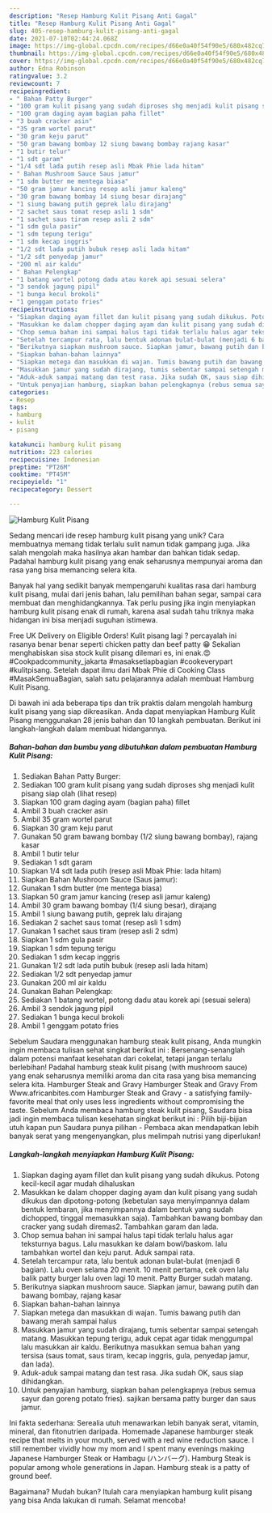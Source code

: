 ```yaml
---
description: "Resep Hamburg Kulit Pisang Anti Gagal"
title: "Resep Hamburg Kulit Pisang Anti Gagal"
slug: 405-resep-hamburg-kulit-pisang-anti-gagal
date: 2021-07-10T02:44:24.068Z
image: https://img-global.cpcdn.com/recipes/d66e0a40f54f90e5/680x482cq70/hamburg-kulit-pisang-foto-resep-utama.jpg
thumbnail: https://img-global.cpcdn.com/recipes/d66e0a40f54f90e5/680x482cq70/hamburg-kulit-pisang-foto-resep-utama.jpg
cover: https://img-global.cpcdn.com/recipes/d66e0a40f54f90e5/680x482cq70/hamburg-kulit-pisang-foto-resep-utama.jpg
author: Edna Robinson
ratingvalue: 3.2
reviewcount: 7
recipeingredient:
- " Bahan Patty Burger"
- "100 gram kulit pisang yang sudah diproses shg menjadi kulit pisang siap olah           lihat resep"
- "100 gram daging ayam bagian paha fillet"
- "3 buah cracker asin"
- "35 gram wortel parut"
- "30 gram keju parut"
- "50 gram bawang bombay 12 siung bawang bombay rajang kasar"
- "1 butir telur"
- "1 sdt garam"
- "1/4 sdt lada putih resep asli Mbak Phie lada hitam"
- " Bahan Mushroom Sauce Saus jamur"
- "1 sdm butter me mentega biasa"
- "50 gram jamur kancing resep asli jamur kaleng"
- "30 gram bawang bombay 14 siung besar dirajang"
- "1 siung bawang putih geprek lalu dirajang"
- "2 sachet saus tomat resep asli 1 sdm"
- "1 sachet saus tiram resep asli 2 sdm"
- "1 sdm gula pasir"
- "1 sdm tepung terigu"
- "1 sdm kecap inggris"
- "1/2 sdt lada putih bubuk resep asli lada hitam"
- "1/2 sdt penyedap jamur"
- "200 ml air kaldu"
- " Bahan Pelengkap"
- "1 batang wortel potong dadu atau korek api sesuai selera"
- "3 sendok jagung pipil"
- "1 bunga kecul brokoli"
- "1 genggam potato fries"
recipeinstructions:
- "Siapkan daging ayam fillet dan kulit pisang yang sudah dikukus. Potong kecil-kecil agar mudah dihaluskan"
- "Masukkan ke dalam chopper daging ayam dan kulit pisang yang sudah dikukus dan dipotong-potong (kebetulan saya menyimpannya dalam bentuk lembaran, jika menyimpannya dalam bentuk yang sudah dichopped, tinggal memasukkan saja). Tambahkan bawang bombay dan cracker yang sudah diremas2. Tambahkan garam dan lada."
- "Chop semua bahan ini sampai halus tapi tidak terlalu halus agar teksturnya bagus. Lalu masukkan ke dalam bowl/baskom. lalu tambahkan wortel dan keju parut. Aduk sampai rata."
- "Setelah tercampur rata, lalu bentuk adonan bulat-bulat (menjadi 6 bagian). Lalu oven selama 20 menit. 10 menit pertama, cek oven lalu balik patty burger lalu oven lagi 10 menit. Patty Burger sudah matang."
- "Berikutnya siapkan mushroom sauce. Siapkan jamur, bawang putih dan bawang bombay, rajang kasar"
- "Siapkan bahan-bahan lainnya"
- "Siapkan metega dan masukkan di wajan. Tumis bawang putih dan bawang merah sampai halus"
- "Masukkan jamur yang sudah dirajang, tumis sebentar sampai setengah matang. Masukkan tepung terigu, aduk cepat agar tidak menggumpal lalu masukkan air kaldu. Berikutnya masukkan semua bahan yang tersisa (saus tomat, saus tiram, kecap inggris, gula, penyedap jamur, dan lada)."
- "Aduk-aduk sampai matang dan test rasa. Jika sudah OK, saus siap dihidangkan."
- "Untuk penyajian hamburg, siapkan bahan pelengkapnya (rebus semua sayur dan goreng potato fries). sajikan bersama patty burger dan saus jamur."
categories:
- Resep
tags:
- hamburg
- kulit
- pisang

katakunci: hamburg kulit pisang 
nutrition: 223 calories
recipecuisine: Indonesian
preptime: "PT26M"
cooktime: "PT45M"
recipeyield: "1"
recipecategory: Dessert

---
```



![Hamburg Kulit Pisang](https://img-global.cpcdn.com/recipes/d66e0a40f54f90e5/680x482cq70/hamburg-kulit-pisang-foto-resep-utama.jpg)

Sedang mencari ide resep hamburg kulit pisang yang unik? Cara membuatnya memang tidak terlalu sulit namun tidak gampang juga. Jika salah mengolah maka hasilnya akan hambar dan bahkan tidak sedap. Padahal hamburg kulit pisang yang enak seharusnya mempunyai aroma dan rasa yang bisa memancing selera kita.

Banyak hal yang sedikit banyak mempengaruhi kualitas rasa dari hamburg kulit pisang, mulai dari jenis bahan, lalu pemilihan bahan segar, sampai cara membuat dan menghidangkannya. Tak perlu pusing jika ingin menyiapkan hamburg kulit pisang enak di rumah, karena asal sudah tahu triknya maka hidangan ini bisa menjadi suguhan istimewa.

Free UK Delivery on Eligible Orders! Kulit pisang lagi ? percayalah ini rasanya benar benar seperti chicken patty dan beef patty 😁 Sekalian menghabiskan sisa stock kulit pisang dilemari es, ini enak.😍 #Cookpadcommunity_jakarta #masaksetiapbagian #cookeverypart #kulitpisang. Setelah dapat ilmu dari Mbak Phie di Cooking Class #MasakSemuaBagian, salah satu pelajarannya adalah membuat Hamburg Kulit Pisang.


Di bawah ini ada beberapa tips dan trik praktis dalam mengolah hamburg kulit pisang yang siap dikreasikan. Anda dapat menyiapkan Hamburg Kulit Pisang menggunakan 28 jenis bahan dan 10 langkah pembuatan. Berikut ini langkah-langkah dalam membuat hidangannya.

<!--inarticleads1-->

##### Bahan-bahan dan bumbu yang dibutuhkan dalam pembuatan Hamburg Kulit Pisang:

1. Sediakan  Bahan Patty Burger:
1. Sediakan 100 gram kulit pisang yang sudah diproses shg menjadi kulit pisang siap olah           (lihat resep)
1. Siapkan 100 gram daging ayam (bagian paha) fillet
1. Ambil 3 buah cracker asin
1. Ambil 35 gram wortel parut
1. Siapkan 30 gram keju parut
1. Gunakan 50 gram bawang bombay (1/2 siung bawang bombay), rajang kasar
1. Ambil 1 butir telur
1. Sediakan 1 sdt garam
1. Siapkan 1/4 sdt lada putih (resep asli Mbak Phie: lada hitam)
1. Siapkan  Bahan Mushroom Sauce (Saus jamur):
1. Gunakan 1 sdm butter (me mentega biasa)
1. Siapkan 50 gram jamur kancing (resep asli jamur kaleng)
1. Ambil 30 gram bawang bombay (1/4 siung besar), dirajang
1. Ambil 1 siung bawang putih, geprek lalu dirajang
1. Sediakan 2 sachet saus tomat (resep asli 1 sdm)
1. Gunakan 1 sachet saus tiram (resep asli 2 sdm)
1. Siapkan 1 sdm gula pasir
1. Siapkan 1 sdm tepung terigu
1. Sediakan 1 sdm kecap inggris
1. Gunakan 1/2 sdt lada putih bubuk (resep asli lada hitam)
1. Sediakan 1/2 sdt penyedap jamur
1. Gunakan 200 ml air kaldu
1. Gunakan  Bahan Pelengkap:
1. Sediakan 1 batang wortel, potong dadu atau korek api (sesuai selera)
1. Ambil 3 sendok jagung pipil
1. Sediakan 1 bunga kecul brokoli
1. Ambil 1 genggam potato fries


Sebelum Saudara menggunakan hamburg steak kulit pisang, Anda mungkin ingin membaca tulisan sehat singkat berikut ini : Bersenang-senanglah dalam potensi manfaat kesehatan dari cokelat, tetapi jangan terlalu berlebihan! Padahal hamburg steak kulit pisang (with mushroom sauce) yang enak seharusnya memiliki aroma dan cita rasa yang bisa memancing selera kita. Hamburger Steak and Gravy Hamburger Steak and Gravy From Www.africanbites.com Hamburger Steak and Gravy - a satisfying family-favorite meal that only uses less ingredients without compromising the taste. Sebelum Anda membaca hamburg steak kulit pisang, Saudara bisa jadi ingin membaca tulisan kesehatan singkat berikut ini : Pilih biji-bijian utuh kapan pun Saudara punya pilihan - Pembaca akan mendapatkan lebih banyak serat yang mengenyangkan, plus melimpah nutrisi yang diperlukan! 

<!--inarticleads2-->

##### Langkah-langkah menyiapkan Hamburg Kulit Pisang:

1. Siapkan daging ayam fillet dan kulit pisang yang sudah dikukus. Potong kecil-kecil agar mudah dihaluskan
1. Masukkan ke dalam chopper daging ayam dan kulit pisang yang sudah dikukus dan dipotong-potong (kebetulan saya menyimpannya dalam bentuk lembaran, jika menyimpannya dalam bentuk yang sudah dichopped, tinggal memasukkan saja). Tambahkan bawang bombay dan cracker yang sudah diremas2. Tambahkan garam dan lada.
1. Chop semua bahan ini sampai halus tapi tidak terlalu halus agar teksturnya bagus. Lalu masukkan ke dalam bowl/baskom. lalu tambahkan wortel dan keju parut. Aduk sampai rata.
1. Setelah tercampur rata, lalu bentuk adonan bulat-bulat (menjadi 6 bagian). Lalu oven selama 20 menit. 10 menit pertama, cek oven lalu balik patty burger lalu oven lagi 10 menit. Patty Burger sudah matang.
1. Berikutnya siapkan mushroom sauce. Siapkan jamur, bawang putih dan bawang bombay, rajang kasar
1. Siapkan bahan-bahan lainnya
1. Siapkan metega dan masukkan di wajan. Tumis bawang putih dan bawang merah sampai halus
1. Masukkan jamur yang sudah dirajang, tumis sebentar sampai setengah matang. Masukkan tepung terigu, aduk cepat agar tidak menggumpal lalu masukkan air kaldu. Berikutnya masukkan semua bahan yang tersisa (saus tomat, saus tiram, kecap inggris, gula, penyedap jamur, dan lada).
1. Aduk-aduk sampai matang dan test rasa. Jika sudah OK, saus siap dihidangkan.
1. Untuk penyajian hamburg, siapkan bahan pelengkapnya (rebus semua sayur dan goreng potato fries). sajikan bersama patty burger dan saus jamur.


Ini fakta sederhana: Serealia utuh menawarkan lebih banyak serat, vitamin, mineral, dan fitonutrien daripada. Homemade Japanese hamburger steak recipe that melts in your mouth, served with a red wine reduction sauce. I still remember vividly how my mom and I spent many evenings making Japanese Hamburger Steak or Hambagu (ハンバーグ). Hamburg Steak is popular among whole generations in Japan. Hamburg steak is a patty of ground beef. 

Bagaimana? Mudah bukan? Itulah cara menyiapkan hamburg kulit pisang yang bisa Anda lakukan di rumah. Selamat mencoba!
